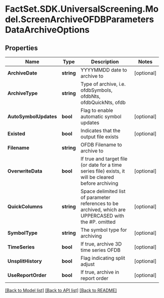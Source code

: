# FactSet.SDK.UniversalScreening.Model.ScreenArchiveOFDBParametersDataArchiveOptions

## Properties

Name | Type | Description | Notes
------------ | ------------- | ------------- | -------------
**ArchiveDate** | **string** | YYYYMMDD date to archive to | [optional] 
**ArchiveType** | **string** | Type of archive, i.e. ofdbSymbols, ofdbNts, ofdbQuickNts, ofdb | 
**AutoSymbolUpdates** | **bool** | Flag to enable automatic symbol updates | [optional] 
**Existed** | **bool** | Indicates that the output file exists | [optional] 
**Filename** | **string** | OFDB Filename to archive to | 
**OverwriteData** | **bool** | If true and target file (or date for a time series file) exists, it will be cleared before archiving | [optional] 
**QuickColumns** | **string** | Space delimited list of parameter references to be archived, which are UPPERCASED with the #P. omitted | [optional] 
**SymbolType** | **string** | The symbol type for archiving | [optional] 
**TimeSeries** | **bool** | If true, archive 3D time series OFDB | [optional] 
**UnsplitHistory** | **bool** | Flag indicating split adjust | [optional] 
**UseReportOrder** | **bool** | If true, archive in report order | [optional] 

[[Back to Model list]](../README.md#documentation-for-models) [[Back to API list]](../README.md#documentation-for-api-endpoints) [[Back to README]](../README.md)

